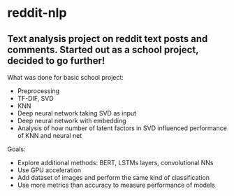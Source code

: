 # reddit-nlp
## Text analysis project on reddit text posts and comments. Started out as a school project, decided to go further!

What was done for basic school project:

- Preprocessing
- TF-DIF, SVD
- KNN 
- Deep neural network taking SVD as input
- Deep neural network with embedding
- Analysis of how number of latent factors in SVD influenced performance of KNN and neural net

Goals:

- Explore additional methods: BERT, LSTMs layers, convolutional NNs
- Use GPU acceleration
- Add dataset of images and perform the same kind of classification
- Use more metrics than accuracy to measure performance of models
